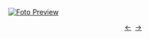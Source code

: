 [![Foto Preview](preview/n282.avif)](https://20essentials.github.io/project-000-282)

<div align="center" style="display: flex; justify-content: center;">
  <a  href="https://github.com/20essentials/project-000-281" target="_blank">&#8592;</a>
  &nbsp;&nbsp;
  <a  href="https://github.com/20essentials/project-000-283" target="_blank">&#8594;</a>
</div>
